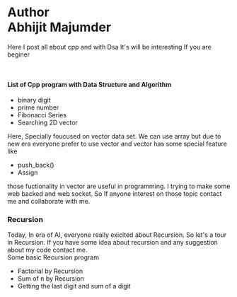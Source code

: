 # Author <br> Abhijit Majumder <br>

Here I post all about cpp and with Dsa 
It's will be interesting If you are beginer

<br>

<h4>List of Cpp program with Data Structure and Algorithm </h4>

<ul>
<li> binary digit </li>
<li> prime number </li>
<li> Fibonacci Series  </li>
<li> Searching 2D vector </li>
</ul>

<p> Here, Specially foucused on vector data set. We can use array but due to new era everyone prefer to use vector and vector has some special feature like
<ul>
<li> push_back() </li>
<li > Assign </li>
</ul>

those fuctionality in vector are useful in programming. I trying to make some web backed and web socket. So If anyone interest on those topic contact me and collaborate with me. 
</p>


<h3> Recursion </h3>
<p> Today, In era of AI, everyone really exicited about Recursion. So let's a tour in Recursion. If you have some idea about recursion and any suggestion about my code contact me. 
<br>
Some basic Recursion program 
<ul> 
<li> Factorial by Recursion</li>
<li> Sum of n by Recursion</li>
<li>
Getting the last digit and sum of a digit
</li>
</ul> </p>